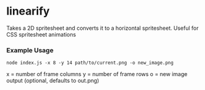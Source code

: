 # linearify

Takes a 2D spritesheet and converts it to a horizontal spritesheet. Useful for CSS spritesheet animations

### Example Usage

`node index.js -x 8 -y 14 path/to/current.png -o new_image.png`

x = number of frame columns
y = number of frame rows
o = new image output (optional, defaults to out.png)